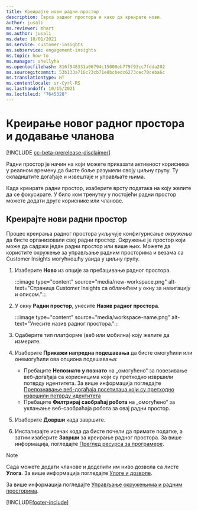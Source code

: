 ```yaml
---
title: Креирајте нови радни простор
description: Сврха радног простора и како да креирате нови.
author: jusali
ms.reviewer: mhart
ms.author: jusali
ms.date: 10/01/2021
ms.service: customer-insights
ms.subservice: engagement-insights
ms.topic: how-to
ms.manager: shellyha
ms.openlocfilehash: 816f948331a06794c15000eb779f93cc7fdda202
ms.sourcegitcommit: 53b133a716c73cb71e8bcbedc6273cec70ceba6c
ms.translationtype: HT
ms.contentlocale: sr-Cyrl-RS
ms.lasthandoff: 10/15/2021
ms.locfileid: "7645328"
---
```

# <a name="create-a-new-workspace-and-add-members"></a>Креирање новог радног простора и додавање чланова

[!INCLUDE [cc-beta-prerelease-disclaimer](includes/cc-beta-prerelease-disclaimer.md)]

Радни простор је начин на који можете приказати активност корисника у реалном времену да бисте боље разумели своју циљну групу. Ту складиштите догађаје и извештаје и управљате њима.

Када креирате радни простор, изаберите врсту података на коју желите да се фокусирате. У било ком тренутку у постојећи радни простор можете додати друге кориснике или чланове. 

## <a name="create-a-new-workspace"></a>Креирајте нови радни простор

Процес креирања радног простора укључује конфигурисање *окружења* да бисте организовали свој радни простор. Окружење је простор који може да садржи један радни простор или више њих. Можете да користите окружење за управљање радним просторима и везама са Customer Insights могућношћу увида у циљну групу.

1. Изаберите **Ново** из опције за пребацивање радног простора.

   :::image type="content" source="media/new-workspace.png" alt-text="Страница Customer Insights са облачићем у окну за навигацију и описом.":::

1. У окну **Радни простор**, унесите **Назив радног простора**.

   :::image type="content" source="media/workspace-name.png" alt-text="Унесите назив радног простора.":::

1. Одаберите тип платформе (веб или мобилна) коју желите да измерите.

1. Изаберите **Прикажи напредна подешавања** да бисте омогућили или онемогућили ова опциона подешавања:

   - Пребаците **Непознато у познато** на „омогућено“ за повезивање веб-догађаја са корисницима који су претходно извршили потврду идентитета. За више информација погледајте [Препознавање веб-догађаја посетилаца који су претходно извршили потврду идентитета](unknown-to-known.md)
   - Пребаците **Филтрирај саобраћај робота** на „омогућено“ за уклањање веб-саобраћаја робота за овај радни простор. 

1. Изаберите **Доврши** када завршите. 

1. Инсталирајте исечак кода да бисте почели да примате податке, а затим изаберите **Заврши** за креирање радног простора. За више информација, погледајте [Преглед ресурса за програмере](developer-resources.md).

> [!NOTE]
> Сада можете додати чланове и доделити им ниво дозвола са листе **Улога**. За више информација погледајте [Улоге и дозволе](user-roles.md). 

За више информација погледајте [Управљање окружењима и радним просторима](manage-environments-workspaces.md).


[!INCLUDE[footer-include](../includes/footer-banner.md)]
